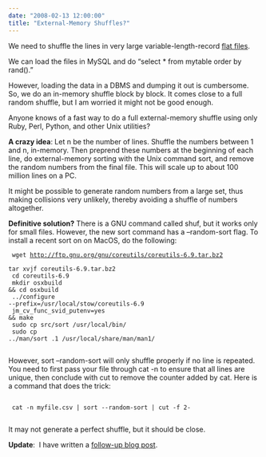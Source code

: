 ```yaml
---
date: "2008-02-13 12:00:00"
title: "External-Memory Shuffles?"
---
```




We need to shuffle the lines in very large variable-length-record [flat files](https://en.wikipedia.org/wiki/Flat_file).

We can load the files in MySQL and do &ldquo;select * from mytable order by rand().&rdquo;

However, loading the data in a DBMS and dumping it out is cumbersome. So, we do an in-memory shuffle block by block. It comes close to a full random shuffle, but I am worried it might not be good enough.

Anyone knows of a fast way to do a full external-memory shuffle using only Ruby, Perl, Python, and other Unix utilities?

__A crazy idea__: Let n be the number of lines. Shuffle the numbers between 1 and n, in-memory. Then preprend these numbers at the beginning of each line, do external-memory sorting with the Unix command sort, and remove the random numbers from the final file. This will scale up to about 100 million lines on a PC.

It might be possible to generate random numbers from a large set, thus making collisions very unlikely, thereby avoiding a shuffle of numbers altogether.

__Definitive solution?__ There is a GNU command called shuf, but it works only for small files. However, the new sort command has a &#8211;random-sort flag. To install a recent sort on on MacOS, do the following:<br/>
<code><br/>
wget http://ftp.gnu.org/gnu/coreutils/coreutils-6.9.tar.bz2<br/>
tar xvjf coreutils-6.9.tar.bz2<br/>
cd coreutils-6.9<br/>
mkdir osxbuild &amp;&amp; cd osxbuild<br/>
../configure --prefix=/usr/local/stow/coreutils-6.9<br/>
jm_cv_func_svid_putenv=yes &amp;&amp; make<br/>
sudo cp src/sort /usr/local/bin/<br/>
sudo cp ../man/sort .1 /usr/local/share/man/man1/<br/>
</code>

However, sort &#8211;random-sort will only shuffle properly if no line is repeated. You need to first pass your file through cat -n to ensure that all lines are unique, then conclude with cut to remove the counter added by cat. Here is a command that does the trick:

<code><br/>
cat -n myfile.csv | sort --random-sort | cut -f 2-<br/>
</code>

It may not generate a perfect shuffle, but it should be close.

__Update__:  I have written a [follow-up blog post](/lemire/blog/2010/03/15/external-memory-shuffling-in-linear-time/).

